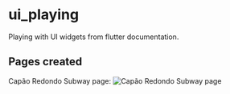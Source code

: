 # ui_playing

Playing with UI widgets from flutter documentation.

## Pages created

Capão Redondo Subway page: 
<img alt="Capão Redondo Subway page" src="https://github.com/gnunesinf/flutter-ui-playing/blob/main/images/example-capao.png"/>
